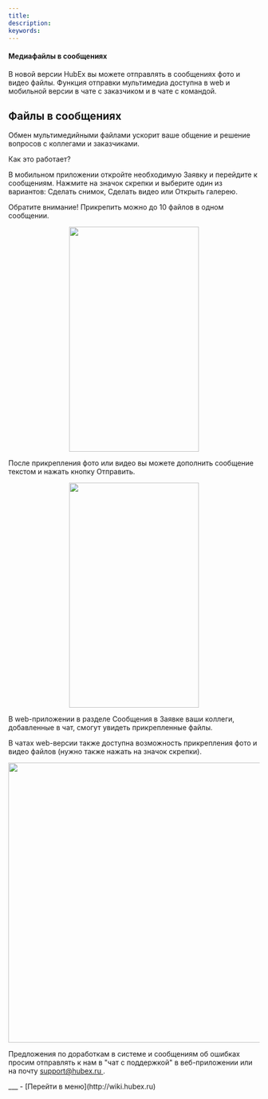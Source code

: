 ```yaml
---
title: 
description: 
keywords: 
---
```


#### Медиафайлы в сообщениях
<html>
<meta charset="utf-8">

</html>
<body>
<p>В новой версии HubEx вы можете отправлять в сообщениях фото и видео файлы. Функция отправки мультимедиа доступна в web и мобильной версии в чате с заказчиком и в чате с командой.</p>
<h2>Файлы в сообщениях</h2>
<p>Обмен мультимедийными файлами ускорит ваше общение и решение вопросов с коллегами и заказчиками.</p>
<p>Как это работает?</p>
<p>В мобильном приложении откройте необходимую Заявку и перейдите к сообщениям. Нажмите на значок скрепки и выберите один из вариантов: Сделать снимок, Сделать видео или Открыть галерею.&nbsp;</p>
<p>Обратите внимание! Прикрепить можно до 10 файлов в одном сообщении.</p>
<div><img style="margin: 0 auto; display: block; max-width: 100%;" src="https://content.screencast.com/users/echinaek.val/folders/Capture/media/7ea64f3b-637c-44ee-aa9e-d8b584ee6f34/LWR_Recording.png" width="260" height="450" /></div>
<p>После прикрепления фото или видео вы можете дополнить сообщение текстом и нажать кнопку Отправить.</p>
<div><img style="margin: 0 auto; display: block; max-width: 100%;" src="https://content.screencast.com/users/echinaek.val/folders/Capture/media/7465f47d-a419-41a4-a49d-c80ea6de2bc9/LWR_Recording.png" width="260" height="450" /></div>
<p>В web-приложении в разделе Сообщения в Заявке ваши коллеги, добавленные в чат, смогут увидеть прикрепленные файлы.</p>
<p>В чатах web-версии также доступна возможность прикрепления фото и видео файлов (нужно также нажать на значок скрепки).</p>
<div><img style="margin: 0 auto; display: block; max-width: 100%;" src="https://content.screencast.com/users/echinaek.val/folders/Capture/media/b4d68e9c-08e9-41ce-8741-6d9eac8781ab/LWR_Recording.png" width="560" height="auto" /></div>
<p>Предложения по доработкам в системе и сообщениям об ошибках просим отправлять к нам в "чат с поддержкой" в веб-приложении или на почту <a href="mailto:support@hubex.ru" target="_blank" rel="noopener"> support@hubex.ru </a>.</p>


</body>
___
- [Перейти в меню](http://wiki.hubex.ru)

